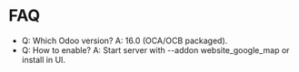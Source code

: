 # FAQ

- Q: Which Odoo version? A: 16.0 (OCA/OCB packaged).
- Q: How to enable? A: Start server with --addon website_google_map or install in UI.
